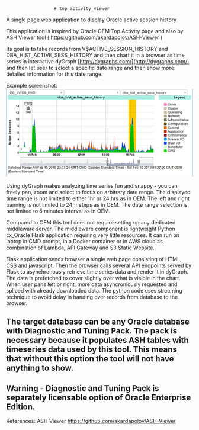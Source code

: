                       # top_activity_viewer
A single page web application to display Oracle active session history 

This application is inspired by Oracle OEM Top Activity page 
and also by ASH Viewer tool ( https://github.com/akardapolov/ASH-Viewer )

Its goal is to take records from V$ACTIVE_SESSION_HISTORY and DBA_HIST_ACTIVE_SESS_HISTORY 
and then chart it in a browser as time series in interactive dyGraph [http://dygraphs.com/](http://dygraphs.com/)
and then let user to select a specific date range and then show more detailed information for this date range.

Example screenshot:
![Oracle Top Activity Viewer](https://github.com/abalbekov/top_activity_viewer/blob/master/Screenshot.PNG "Oracle Top Activity Viewer")

Using dyGraph makes analyzing time series fun and snappy - you can freely pan, zoom and select to focus on arbitrary date range.
The displayed time range is not limited to either 1hr or 24 hrs as in OEM.
The left and right panning is not limited to 24hr steps as in OEM.
The date range selection is not limited to 5 minutes interval as in OEM.

Compared to OEM this tool does not require setting up any dedicated middleware server.
The middleware component is lightweight Python cx_Oracle Flask application requiring very little resources.
It can run on laptop in CMD prompt, in a Docker container or in AWS cloud as combination of Lambda, API Gateway and S3 Static Website.

Flask application sends browser a single web page consisting of HTML, CSS and javascript.
Then the browser calls several API endpoints served by Flask to asynchronously retrieve time series data and render
it in dyGraph. The data is prefetched to cover slightly over what is visible in the chart. When user pans left or right, 
more data asyncroniously requested and spliced with already downloaded data. The python code uses streaming technique 
to avoid delay in handing over records from database to the browser.

The target database can be any Oracle database with Diagnostic and Tuning Pack.
The pack is necessary because it populates ASH tables with timeseries data used by this tool.
This means that without this option the tool will not have anything to show.
--------
Warning - Diagnostic and Tuning Pack is separately licensable option of Oracle Enterprise Edition.
--------



References: 
ASH Viewer https://github.com/akardapolov/ASH-Viewer
